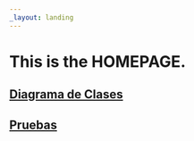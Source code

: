 ```yaml
---
_layout: landing
---
```


# This is the **HOMEPAGE**.

## [Diagrama de Clases](./disenio.md)

## [Pruebas](Cobertura/SummaryGithub.md)
